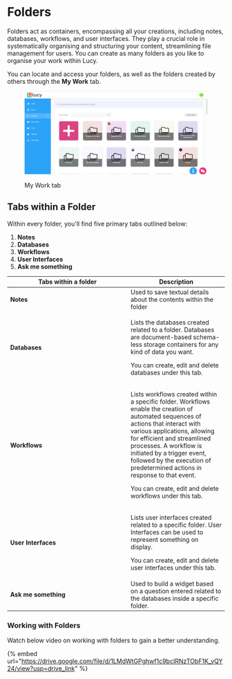 # Folders

Folders act as containers, encompassing all your creations, including notes, databases, workflows, and user interfaces. They play a crucial role in systematically organising and structuring your content, streamlining file management for users. You can create as many folders as you like to organise your work within Lucy.

You can locate and access your folders, as well as the folders created by others through the **My Work** tab.

<figure><img src="../.gitbook/assets/LC_Projects_S1.png" alt=""><figcaption><p>My Work tab</p></figcaption></figure>

## Tabs within a Folder

Within every folder, you'll find five primary tabs outlined below:

1. **Notes**
2. **Databases**
3. **Workflows**
4. **User Interfaces**
5. **Ask me something**

<table><thead><tr><th width="265">Tabs within a folder</th><th>Description</th></tr></thead><tbody><tr><td><strong>Notes</strong></td><td>Used to save textual details about the contents within the folder</td></tr><tr><td><strong>Databases</strong></td><td><p>Lists the databases created related to a folder. Databases are document-based schema-less storage containers for any kind of data you want. </p><p></p><p>You can create, edit and delete databases under this tab.</p></td></tr><tr><td><strong>Workflows</strong></td><td><p>Lists workflows created within a specific folder. Workflows enable the creation of automated sequences of actions that interact with various applications, allowing for efficient and streamlined processes. A workflow is initiated by a trigger event, followed by the execution of predetermined actions in response to that event. </p><p></p><p>You can create, edit and delete workflows under this tab. </p></td></tr><tr><td><strong>User Interfaces</strong></td><td><p>Lists user interfaces created related to a specific folder. User Interfaces can be used to represent something on display. </p><p></p><p>You can create, edit and delete user interfaces under this tab.</p></td></tr><tr><td><strong>Ask me something</strong></td><td>Used to build a widget based on a question entered related to the databases inside a specific folder.</td></tr></tbody></table>

### Working with Folders

Watch below video on working with folders to gain a better understanding.

{% embed url="https://drive.google.com/file/d/1LMdWtGPghwf1c9bcIRNzTObF1K_vQY24/view?usp=drive_link" %}
